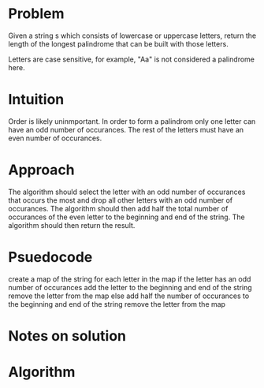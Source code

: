 # Problem
Given a string s which consists of lowercase or uppercase letters, return the length of the longest palindrome that can be built with those letters.

Letters are case sensitive, for example, "Aa" is not considered a palindrome here.
# Intuition
Order is likely uninmportant. In order to form a palindrom only one 
letter can have an odd number of occurances. The rest of the letters
must have an even number of occurances. 
# Approach
The algorithm should select
the letter with an odd number of occurances that occurs the most and 
drop all other letters with an odd number of occurances. The algorithm
should then add half the total number of occurances of the even letter to
the beginning and end of the string. The algorithm should then return the
result.
# Psuedocode
create a map of the string
for each letter in the map
    if the letter has an odd number of occurances
        add the letter to the beginning and end of the string
        remove the letter from the map
    else
        add half the number of occurances to the beginning and end of the string
        remove the letter from the map
# Notes on solution


# Algorithm
